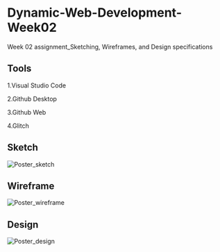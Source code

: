 # Dynamic-Web-Development-Week02
Week 02 assignment_Sketching, Wireframes, and Design specifications

## Tools

1.Visual Studio Code

2.Github Desktop

3.Github Web

4.Glitch

## Sketch

![Poster_sketch](https://user-images.githubusercontent.com/112652093/229981649-2c026e01-d3a7-4199-837e-298ea3bd6054.jpg)


## Wireframe

![Poster_wireframe](https://user-images.githubusercontent.com/112652093/229981714-094043b2-db37-4782-b308-619f947fb7d6.jpg)


## Design

![Poster_design](https://user-images.githubusercontent.com/112652093/229981592-a03b33c2-2fac-418b-9223-b6d92e08a939.jpg)
